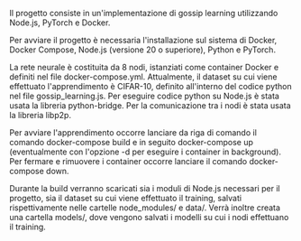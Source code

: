 Il progetto consiste in un'implementazione di gossip learning utilizzando Node.js, PyTorch e Docker.

Per avviare il progetto è necessaria l'installazione sul sistema di Docker, Docker Compose, Node.js (versione 20 o superiore), Python e PyTorch.

La rete neurale è costituita da 8 nodi, istanziati come container Docker e definiti nel file docker-compose.yml.
Attualmente, il dataset su cui viene effettuato l'apprendimento è CIFAR-10, definito all'interno del codice python nel file gossip_learning.js.
Per eseguire codice python su Node.js è stata usata la libreria python-bridge.
Per la comunicazione tra i nodi è stata usata la libreria libp2p.

Per avviare l'apprendimento occorre lanciare da riga di comando il comando docker-compose build e in seguito docker-compose up (eventualmente con l'opzione -d per eseguire i container in background). Per fermare e rimuovere i container occorre lanciare il comando docker-compose down.

Durante la build verranno scaricati sia i moduli di Node.js necessari per il progetto, sia il dataset su cui viene effettuato il training, salvati rispettivamente nelle cartelle node_modules/ e data/. Verrà inoltre creata una cartella models/, dove vengono salvati i modelli su cui i nodi effettuano il training.